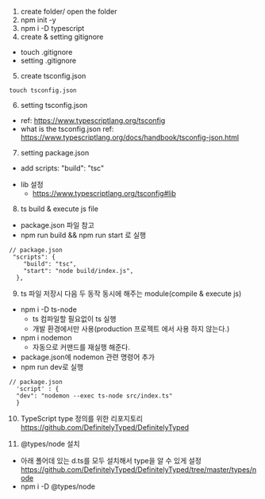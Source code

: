 1. create folder/ open the folder
2. npm init -y
3. npm i -D typescript
4. create & setting gitignore

- touch .gitignore
- setting .gitignore

5. create tsconfig.json

```
touch tsconfig.json
```

6. setting tsconfig.json

- ref: https://www.typescriptlang.org/tsconfig
- what is the tsconfig.json ref: https://www.typescriptlang.org/docs/handbook/tsconfig-json.html

7. setting package.json

- add scripts: "build": "tsc"

* lib 설정
  - https://www.typescriptlang.org/tsconfig#lib

8. ts build & execute js file

- package.json 파일 참고
- npm run build && npm run start 로 실행

```
// package.json
 "scripts": {
    "build": "tsc",
    "start": "node build/index.js",
  },
```

9. ts 파일 저장시 다음 두 동작 동시에 해주는 module(compile & execute js)

- npm i -D ts-node
  - ts 컴파일할 필요없이 ts 실행
  - 개발 환경에서만 사용(production 프로젝트 에서 사용 하지 않는다.)
- npm i nodemon
  - 자동으로 커맨드를 재실행 해준다.
- package.json에 nodemon 관련 명령어 추가
- npm run dev로 실행

```
// package.json
  'script' : {
  "dev": "nodemon --exec ts-node src/index.ts"
  }
```

10. TypeScript type 정의를 위한 리포지토리
    https://github.com/DefinitelyTyped/DefinitelyTyped

11. @types/node 설치

- 아래 폴어데 있는 d.ts를 모두 설치해서 type을 알 수 있게 설정
  https://github.com/DefinitelyTyped/DefinitelyTyped/tree/master/types/node
- npm i -D @types/node
